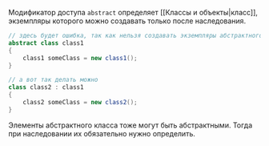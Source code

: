 Модификатор доступа `abstract` определяет [[Классы и объекты|класс]], экземпляры которого можно создавать только после наследования.

```cs
// здесь будет ошибка, так как нельзя создавать экземпляры абстрактного класса
abstract class class1
{
    class1 someClass = new class1();
}
```

```cs
// а вот так делать можно
class class2 : class1
{
    class2 someClass = new class2();
}
```

Элементы абстрактного класса тоже могут быть абстрактными. Тогда при наследовании их обязательно нужно определить.